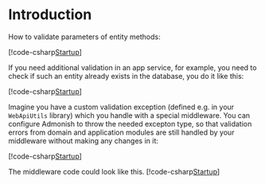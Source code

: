 # Introduction

How to validate parameters of entity methods:

[!code-csharp[Startup](~/../src/Sample/Domain/Entity.cs?highlight=12-19)]

If you need additional validation in an app service, for example, you need to check if such an
entity already exists in the database, you do it like this:

[!code-csharp[Startup](~/../src/Sample/WebApplication/AppService.cs?range=12-29&highlight=19-24)]

Imagine you have a custom validation exception (defined e.g. in your `WebApiUtils` library)
which you handle with a special middleware.
You can configure Admonish to throw the needed excepton type, so that validation errors from
domain and application modules are still handled by your middleware
without making any changes in it:

[!code-csharp[Startup](~/../src/Sample/WebApplication/Startup.cs?start=17&end=54)]

The middleware code could look like this.
[!code-csharp[Startup](~/../src/Sample/WebApiUtils/ErrorHandlerMiddleware.cs?start=10&end=47)]
